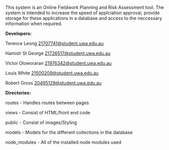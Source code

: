 This system is an Online Fieldwork Planning and Risk Assessment tool. The system is intended to increase the speed of applciation approval, provide storage for these applications in a database and access to the neccessary information when required.


**Developers:**

Terence Leong		21707741@student.uwa.edu.au

Hamish St George	21726517@student.uwa.edu.au

Victor Oloworaran	21976342@student.uwa.edu.au

Louis White		21500209@student.uwa.edu.au

Robert Gross		20495129@student.uwa.edu.au


**Directories:**

routes - Handles routes between pages

views - Consist of HTML/front end code

public - Consist of images/Styling

models - Models for the different collections in the database

node_modules - All of the installed node modules used
